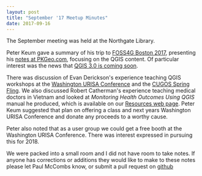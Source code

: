 ```yaml
---
layout: post
title: "September '17 Meetup Minutes"
date: 2017-09-16
---
```


The September meeting was held at the Northgate Library.

Peter Keum gave a summary of his trip to [FOSS4G Boston 2017](http://2017.foss4g.org/), presenting his [notes at PKGeo.com](http://pkgeo.com/2017-09-10-summaryFOSS4G/), focusing on the QGIS content.
Of particular interest was the news that [QGIS 3.0 is coming soon](http://www.digital-geography.com/short-announcement-qgis-3-0-is-on-its-way/).

There was discussion of Evan Derickson's experience teaching QGIS workshops at the [Washington URISA Conference](http://www.waurisa.org/conferences/2017_Conference_Index.php) and the [CUGOS Spring Fling](http://cugos.org/2017-spring-fling/).
We also discussed Robert Catherman's experience teaching medical doctors in Vietnam and looked at _Monitoring Health Outcomes Using QGIS_ manual he produced, which is available on our [Resources web page](resources.html).
Peter Keum suggested that plan on offering a class and next years Washington URISA Conference and donate any proceeds to a worthy cause.

Peter also noted that as a user group we could get a free booth at the Washington URISA Conference.
There was interest expressed in pursuing this for 2018.

We were packed into a small room and I did not have room to take notes. If anyone has corrections or additions they would like to make to these notes please let Paul McCombs know, or submit a pull request on [github](https://github.com/psqgis/psqgis.github.io)